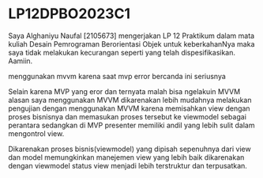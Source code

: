 # LP12DPBO2023C1

Saya Alghaniyu Naufal [2105673] mengerjakan LP 12 Praktikum dalam mata kuliah Desain Pemrograman Berorientasi Objek untuk keberkahanNya maka saya tidak melakukan kecurangan seperti yang telah dispesifikasikan. Aamiin.

menggunakan mvvm karena saat mvp error bercanda ini seriusnya

Selain karena MVP yang eror dan ternyata malah bisa ngelakuin MVVM alasan saya menggunakan MVVM
dikarenakan lebih mudahnya melakukan pengujian dengan menggunakan MVVM karena memisahkan view
dengan proses bisnisnya dan memasukan proses tersebut ke viewmodel sebagai perantara sedangkan 
di MVP presenter memiliki andil yang lebih sulit dalam mengontrol view. 

Dikarenakan proses bisnis(viewmodel) yang dipisah sepenuhnya dari view dan model memungkinkan
manejemen view yang lebih baik dikarenakan dengan viewmodel status view menjadi lebih terstruktur
dan terpusatkan.
